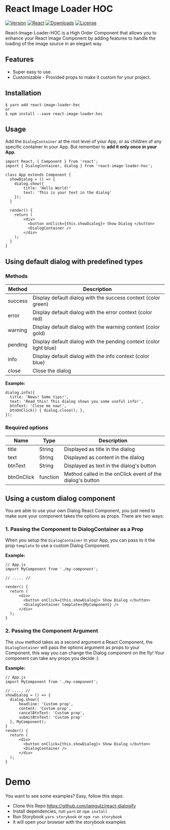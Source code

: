 # React Image Loader HOC
[![Version](https://img.shields.io/npm/v/react-image-loader-hoc.svg?style=for-the-badge&logo=appveyor)]()
[![React](https://img.shields.io/npm/dependency-version/react-image-loader-hoc/react.svg?style=for-the-badge&logo=appveyor)]()
[![Downloads](https://img.shields.io/npm/dw/react-image-loader-hoc.svg?style=for-the-badge&logo=appveyor)]()
[![License](https://img.shields.io/github/license/iamgutz/react-image-loader-hoc.svg?style=for-the-badge&logo=appveyor)]()

React-Image-Loader-HOC is a High Order Component that allows you to enhance your React Image Component by adding features to handle the loading of the image source in an elegant way.

## Features
* Super easy to use.
* Customizable - Provided props to make it custom for your project.

## Installation
```
$ yarn add react-image-loader-hoc
or
$ npm install --save react-image-loader-hoc
```

## Usage

Add the `DialogContainer` at the root level of your App, or as children of any specific container in your App. But remember to **add it only once in your App**.

```
import React, { Component } from 'react';
import { DialogContainer, dialog } from 'react-image-loader-hoc';

class App extends Component {
  showDialog = () => {
    dialog.show({
        title: 'Hello World!'
        text: 'This is your text in the dialog'
    });
  }

  render() {
    return (
        <div>
          <button onClick={this.showDialog}> Show Dialog </button>
          <DialogContainer />
        </div>
    );
  }
}
```

## Using default dialog with predefined types
### Methods
|Method| Description|
|---	|---	|
|success| Display default dialog with the success context (color green)|
|error| Display default dialog with the error context (color red)|
|warning| Display default dialog with the warning context (color gold)|
|pending| Display default dialog with the pending context (color light blue)|
|info| Display default dialog with the info context (color blue)|
|close| Close the dialog|

**Example:**
```
dialog.info({
  title: 'News! Some tips!',
  text: 'Read this! This dialog shows you some useful info!',
  btnText: 'Close me now!',
  btnOnClick() { dialog.close(); },
});
```
### Required options
|Name| Type| Description|
|---	|--- |---	|
|title| String | Displayed as title in the dialog|
|text| String | Displayed as content in the dialog|
|btnText| String | Displayed as text in the dialog's button|
|btnOnClick| function | Method called in the onClick event of the dialog's button|

## Using a custom dialog component
You are able to use your own Dialog React Component, you just need to make sure your component takes the options as props. There are two ways:

### 1. Passing the Component to DialogContainer as a Prop
When you setup the `DialogContainer` in your App, you can pass to it the prop `template` to use a custom Dialog Component.

**Example:**
```
// App.js
import MyComponent from './my-component';

// ..... //

render() {
  return (
      <div>
        <button onClick={this.showDialog}> Show Dialog </button>
        <DialogContainer template={MyComponent} />
      </div>
  );
}
```

### 2. Passing the Component Argument
The `show` method takes as a second argument a React Component, the `DialogContainer` will pass the options argument as props to your Component, this way you can change the Dialog component on the fly!
Your component can take any props you decide :)

**Example:**
```
// App.js
import MyComponent from './my-component';

// ..... //
showDialog = () => {
  dialog.show({
      headline: 'Custom prop',
      content: 'Custom prop',
      cancelBtnText: 'Custom prop',
      submitBtnText: 'Custom prop'
  }, MyComponent);
}
render() {
  return (
      <div>
        <button onClick={this.showDialog}> Show Dialog </button>
        <DialogContainer />
      </div>
  );
}
```

# Demo
You want to see some examples? Easy, follow this steps:

* Clone this Repo https://github.com/iamgutz/react-dialogify
* Install dependencies, run `yarn` or `npm install`
* Run Storybook `yarn storybook` or `npm run storybook`
* It will open your browser with the storybook examples

